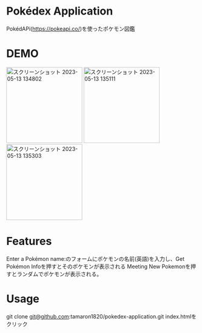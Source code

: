 #  Pokédex Application

PokédAPi(https://pokeapi.co/)を使ったポケモン図鑑


# DEMO
<img width="200" alt="スクリーンショット 2023-05-13 134802" src="https://github.com/tamaron1820/pokedex-application/assets/104906428/04693d9a-b4d6-4506-84e0-bd5cca284321">
<img width="200" alt="スクリーンショット 2023-05-13 135111" src="https://github.com/tamaron1820/pokedex-application/assets/104906428/ccb03d64-3d8f-4cd9-96d4-a1824c713545">
<img width="200" alt="スクリーンショット 2023-05-13 135303" src="https://github.com/tamaron1820/pokedex-application/assets/104906428/f116ca8d-19e4-4a4c-925d-5aaf63412bde">

# Features

Enter a Pokémon name:のフォームにポケモンの名前(英語)を入力し、Get Pokémon Infoを押すとそのポケモンが表示される
Meeting New Pokemonを押すとランダムでポケモンが表示される。

# Usage
git clone git@github.com:tamaron1820/pokedex-application.git
index.htmlをクリック
